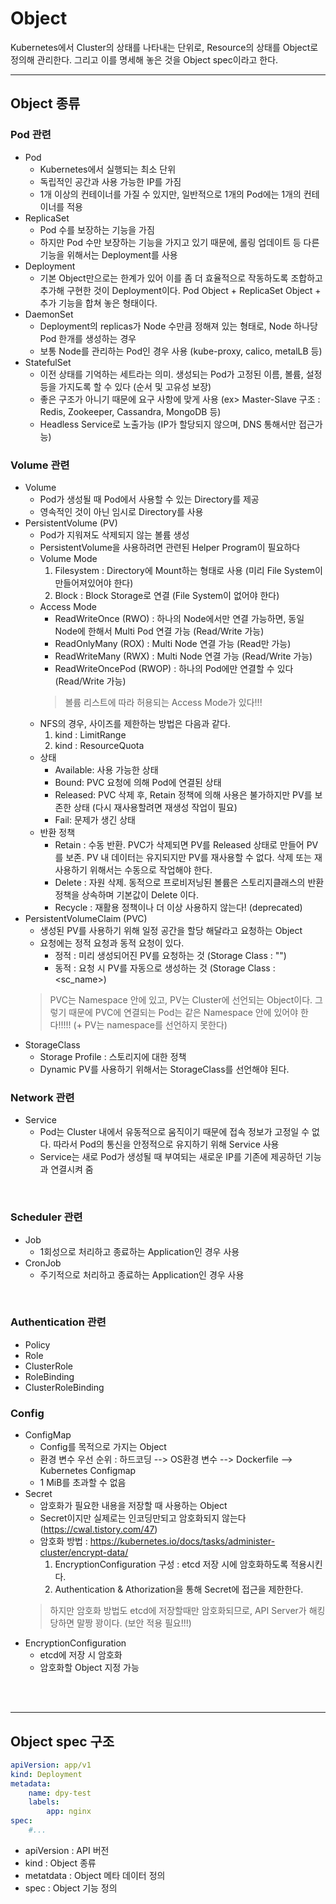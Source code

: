 # Object
Kubernetes에서 Cluster의 상태를 나타내는 단위로, Resource의 상태를 Object로 정의해 관리한다. 그리고 이를 명세해 놓은 것을 Object spec이라고 한다.
</br>

---
## Object 종류


### Pod 관련
* Pod
    * Kubernetes에서 실행되는 최소 단위
    * 독립적인 공간과 사용 가능한 IP를 가짐
    * 1개 이상의 컨테이너를 가질 수 있지만, 일반적으로 1개의 Pod에는 1개의 컨테이너를 적용
* ReplicaSet
    * Pod 수를 보장하는 기능을 가짐
    * 하지만 Pod 수만 보장하는 기능을 가지고 있기 때문에, 롤링 업데이트 등 다른 기능을 위해서는 Deployment를 사용
* Deployment
    * 기본 Object만으로는 한계가 있어 이를 좀 더 효율적으로 작동하도록 조합하고 추가해 구현한 것이 Deployment이다. Pod Object + ReplicaSet Object + 추가 기능을 합쳐 놓은 형태이다.
* DaemonSet
    * Deployment의 replicas가 Node 수만큼 정해져 있는 형태로, Node 하나당 Pod 한개를 생성하는 경우
    * 보통 Node를 관리하는 Pod인 경우 사용 (kube-proxy, calico, metalLB 등)
* StatefulSet
    * 이전 상태를 기억하는 세트라는 의미. 생성되는 Pod가 고정된 이름, 볼륨, 설정등을 가지도록 할 수 있다 (순서 및 고유성 보장)
    * 좋은 구조가 아니기 때문에 요구 사항에 맞게 사용 (ex> Master-Slave 구조 : Redis, Zookeeper, Cassandra, MongoDB 등)
    * Headless Service로 노출가능 (IP가 할당되지 않으며, DNS 통해서만 접근가능)


### Volume 관련
* Volume
    * Pod가 생성될 때 Pod에서 사용할 수 있는 Directory를 제공
    * 영속적인 것이 아닌 임시로 Directory를 사용
* PersistentVolume (PV)
    * Pod가 지워져도 삭제되지 않는 볼륨 생성
    * PersistentVolume을 사용하려면 관련된 Helper Program이 필요하다
    * Volume Mode
        1) Filesystem : Directory에 Mount하는 형태로 사용 (미리 File System이 만들어져있어야 한다)
        2) Block : Block Storage로 연결 (File System이 없어야 한다)
    * Access Mode
        * ReadWriteOnce (RWO) : 하나의 Node에서만 연결 가능하면, 동일 Node에 한해서 Multi Pod 연결 가능 (Read/Write 가능)
        * ReadOnlyMany (ROX) : Multi Node 연결 가능 (Read만 가능)
        * ReadWriteMany (RWX) : Multi Node 연결 가능 (Read/Write 가능)
        * ReadWriteOncePod (RWOP) : 하나의 Pod에만 연결할 수 있다 (Read/Write 가능)
        > 볼륨 리스트에 따라 허용되는 Access Mode가 있다!!!
    * NFS의 경우, 사이즈를 제한하는 방법은 다음과 같다.
        1) kind : LimitRange
        2) kind : ResourceQuota
    * 상태
        - Available: 사용 가능한 상태
        - Bound: PVC 요청에 의해 Pod에 연결된 상태
        - Released: PVC 삭제 후, Retain 정책에 의해 사용은 불가하지만 PV를 보존한 상태 (다시 재사용할려면 재생성 작업이 필요)
        - Fail: 문제가 생긴 상태
    * 반환 정책
        - Retain : 수동 반환. PVC가 삭제되면 PV를 Released 상태로 만들어 PV를 보존. PV 내 데이터는 유지되지만 PV를 재사용할 수 없다. 삭제 또는 재사용하기 위해서는 수동으로 작업해야 한다.
        - Delete : 자원 삭제. 동적으로 프로비저닝된 볼륨은 스토리지클래스의 반환 정책을 상속하며 기본값이 Delete 이다.
        - Recycle : 재활용 정책이나 더 이상 사용하지 않는다! (deprecated)
* PersistentVolumeClaim (PVC)
    * 생성된 PV를 사용하기 위해 일정 공간을 할당 해달라고 요청하는 Object
    * 요청에는 정적 요청과 동적 요청이 있다.
        * 정적 : 미리 생성되어진 PV를 요청하는 것 (Storage Class : "")
        * 동적 : 요청 시 PV를 자동으로 생성하는 것 (Storage Class : <sc_name>)
    > PVC는 Namespace 안에 있고, PV는 Cluster에 선언되는 Object이다. 그렇기 때문에 PVC에 연결되는 Pod는 같은 Namespace 안에 있어야 한다!!!!! (+ PV는 namespace를 선언하지 못한다)
* StorageClass
    * Storage Profile : 스토리지에 대한 정책
    * Dynamic PV를 사용하기 위해서는 StorageClass를 선언해야 된다.



### Network 관련
* Service
    * Pod는 Cluster 내에서 유동적으로 움직이기 때문에 접속 정보가 고정일 수 없다. 따라서 Pod의 통신을 안정적으로 유지하기 위해 Service 사용
    * Service는 새로 Pod가 생성될 때 부여되는 새로운 IP를 기존에 제공하던 기능과 연결시켜 줌
</br>

### Scheduler 관련
* Job
    * 1회성으로 처리하고 종료하는 Application인 경우 사용  
* CronJob
    * 주기적으로 처리하고 종료하는 Application인 경우 사용
</br>


### Authentication 관련
* Policy
* Role
* ClusterRole
* RoleBinding
* ClusterRoleBinding


### Config
* ConfigMap
    - Config를 목적으로 가지는 Object
    - 환경 변수 우선 순위 : 하드코딩 --> OS환경 변수 --> Dockerfile --> Kubernetes Configmap
    - 1 MiB를 초과할 수 없음
* Secret
    - 암호화가 필요한 내용을 저장할 때 사용하는 Object
    - Secret이지만 실제로는 인코딩만되고 암호화되지 않는다 (https://cwal.tistory.com/47)
    - 암호화 방법 : https://kubernetes.io/docs/tasks/administer-cluster/encrypt-data/
        1) EncryptionConfiguration 구성 : etcd 저장 시에 암호화하도록 적용시킨다.
        2) Authentication & Athorization을 통해 Secret에 접근을 제한한다.
    > 하지만 암호화 방법도 etcd에 저장할때만 암호화되므로, API Server가 해킹당하면 말짱 꽝이다. (보안 적용 필요!!!)
* EncryptionConfiguration
    - etcd에 저장 시 암호화
    - 암호화할 Object 지정 가능
</br>
</br>



---
## Object spec 구조
```yaml
apiVersion: app/v1
kind: Deployment
metadata:
    name: dpy-test
    labels:
        app: nginx
spec:
    #...
```
* apiVersion : API 버전
* kind : Object 종류
* metatdata : Object 메타 데이터 정의
* spec : Object 기능 정의
</br>
</br>


